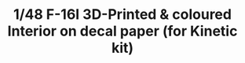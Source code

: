 ---
layout: product
title: "1/48 F-16I 3D-Printed & coloured Interior on decal paper (for Kinetic kit)"
price: "3200" 
desc: "3D Dekal"
img_path: "/assets/img/QD48033.webp"
brand: "Quinta Studio"
available: false
special_offer: false
new: false
soon: false
cat: "010000"
subcat: "016000"
subsubcat: "0N/A"
sifra: "QD48033"
popular: false
spec: false
---